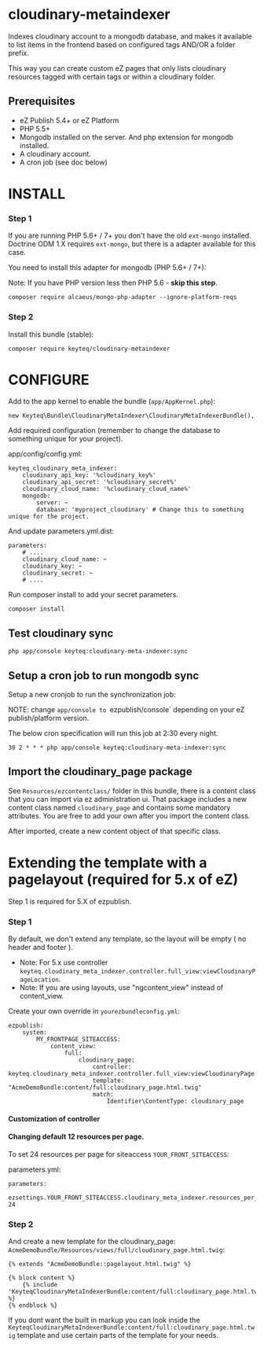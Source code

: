 # cloudinary-metaindexer

Indexes cloudinary account to a mongodb database, and makes it available to list items in the frontend based on configured tags AND/OR a folder prefix.

This way you can create custom eZ pages that only lists cloudinary resources tagged with certain tags or within a cloudinary folder.

## Prerequisites

- eZ Publish 5.4+ or eZ Platform
- PHP 5.5+
- Mongodb installed on the server. And php extension for mongodb installed.
- A cloudinary account.
- A cron job (see doc below)

# INSTALL


### Step 1

If you are running PHP 5.6+ / 7+ you don't have the old `ext-mongo` installed. Doctrine ODM 1.X requires `ext-mongo`, but there is a adapter available for this case.

You need to install this adapter for mongodb (PHP 5.6+ / 7+):

Note: If you have PHP version less then PHP 5.6 - **skip this step**.

```
composer require alcaeus/mongo-php-adapter --ignore-platform-reqs
```

### Step 2

Install this bundle (stable):

```
composer require keyteq/cloudinary-metaindexer
```



# CONFIGURE

Add to the app kernel to enable the bundle (`app/AppKernel.php`):

```
new Keyteq\Bundle\CloudinaryMetaIndexer\CloudinaryMetaIndexerBundle(),
```

Add required configuration (remember to change the database to something unique for your project).

app/config/config.yml:
```
keyteq_cloudinary_meta_indexer:
    cloudinary_api_key: '%cloudinary_key%'
    cloudinary_api_secret: '%cloudinary_secret%'
    cloudinary_cloud_name: '%cloudinary_cloud_name%'
    mongodb:
        server: ~
        database: 'myproject_cloudinary' # Change this to something unique for the project.
```

And update parameters.yml.dist:

```
parameters:
    # ....
    cloudinary_cloud_name: ~
    cloudinary_key: ~
    cloudinary_secret: ~
    # ....
```

Run composer install to add your secret parameters.

```
composer install
```


## Test cloudinary sync

```
php app/console keyteq:cloudinary-meta-indexer:sync
```

## Setup a cron job to run mongodb sync

Setup a new cronjob to run the synchronization job:

NOTE: change `app/console to `ezpublish/console` depending on your eZ publish/platform version.

The below cron specification will run this job at 2:30 every night.

```
30 2 * * * php app/console keyteq:cloudinary-meta-indexer:sync
```


## Import the cloudinary_page package


See `Resources/ezcontentclass/` folder in this bundle, there is a content class that you can import via ez administration ui. 
That package includes a new content class named `cloudinary_page` and contains some mandatory attributes. You are free to add 
your own after you import the content class.

After imported, create a new content object of that specific class.


# Extending the template with a pagelayout (required for 5.x of eZ)

Step 1 is required for 5.X of ezpublish.


### Step 1

By default, we don't extend any template, so the layout will be empty ( no header and footer ).

- Note: For 5.x use controller `keyteq.cloudinary_meta_indexer.controller.full_view:viewCloudinaryPageLocation`.
- Note: If you are using layouts, use "ngcontent_view" instead of content_view.

Create your own override in `yourezbundleconfig.yml`:

```
ezpublish:
    system:
        MY_FRONTPAGE_SITEACCESS:
            content_view:
                full:
                    cloudinary_page:
                        controller: keyteq.cloudinary_meta_indexer.controller.full_view:viewCloudinaryPage
                        template: "AcmeDemoBundle:content/full:cloudinary_page.html.twig"
                        match:
                            Identifier\ContentType: cloudinary_page
```



#### Customization of controller

#### Changing default 12 resources per page.

To set 24 resources per page for siteaccess `YOUR_FRONT_SITEACCESS`:

parameters.yml:

```
parameters:
    ezsettings.YOUR_FRONT_SITEACCESS.cloudinary_meta_indexer.resources_per_page: 24
```


### Step 2


And create a new template for the cloudinary_page: `AcmeDemoBundle/Resources/views/full/cloudinary_page.html.twig`:

```
{% extends "AcmeDemoBundle::pagelayout.html.twig" %}

{% block content %}
    {% include 'KeyteqCloudinaryMetaIndexerBundle:content/full:cloudinary_page.html.twig' %}
{% endblock %}
```

If you dont want the built in markup you can look inside the `KeyteqCloudinaryMetaIndexerBundle:content/full:cloudinary_page.html.twig`
template and use certain parts of the template for your needs.


